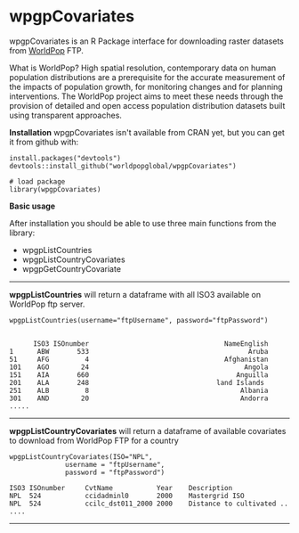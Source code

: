 wpgpCovariates
===================
wpgpCovariates is an R Package interface for downloading raster datasets from [WorldPop](http://www.worldpop.org.uk/) FTP.

What is WorldPop?
High spatial resolution, contemporary data on human population distributions are a prerequisite for the accurate measurement of the impacts of population growth, for monitoring changes and for planning interventions. The WorldPop project aims to meet these needs through the provision of detailed and open access population distribution datasets built using transparent approaches.

**Installation**
wpgpCovariates isn't available from CRAN yet, but you can get it from github with:

    install.packages("devtools")
    devtools::install_github("worldpopglobal/wpgpCovariates")
    
    # load package
    library(wpgpCovariates)
    
**Basic usage**

After installation you should be able to use three main functions from the library:

 - wpgpListCountries
 - wpgpListCountryCovariates
 - wpgpGetCountryCovariate

----------

**wpgpListCountries** will return a dataframe with all ISO3 available on WorldPop ftp server.
```
wpgpListCountries(username="ftpUsername", password="ftpPassword")
      
      
      ISO3 ISOnumber                                  NameEnglish
1      ABW       533                                        Aruba
51     AFG         4                                  Afghanistan
101    AGO        24                                       Angola
151    AIA       660                                     Anguilla
201    ALA       248                                land Islands
251    ALB         8                                      Albania
301    AND        20                                      Andorra
.....
```


----------

**wpgpListCountryCovariates** will return a dataframe of available covariates to download from WorldPop FTP for a country
```
wpgpListCountryCovariates(ISO="NPL", 
			  username = "ftpUsername", 
			  password = "ftpPassword")

ISO3 ISOnumber     CvtName           Year    Description
NPL  524           ccidadminl0       2000    Mastergrid ISO 
NPL  524           ccilc_dst011_2000 2000    Distance to cultivated ..
....
```

----------

